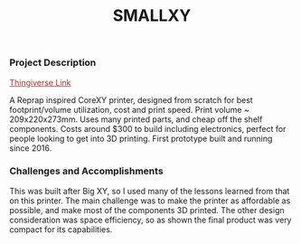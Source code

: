 ﻿---
layout: default
title: SMALLXY
category: portfolio
modal-id: 12
vid1: <div class="video-container"> <iframe class="video" src="https://www.youtube.com/embed/xjmWR-YHck0" allowfullscreen></iframe> </div>
vid2: null
img: Small_XY/smallxy.jpg
img2: Small_XY/smallxy_big.jpg 
img3: Small_XY/IMG_1727.jpg
img4: Small_XY/IMG_1726.jpg 
img5: Small_XY/smallxt.jpg 
project-date: 2016
languages:
- C/C++
concepts:
- 3D Printing
- Design Optimization
- Manufacturing
tools:
- Autodesk Inventor
---

### Project Description

<a href="https://www.thingiverse.com/thing:1869705" style="color: #a83232" target="_blank">Thingiverse Link</a>

A Reprap inspired CoreXY printer, designed from scratch for best footprint/volume utilization, cost and print speed. Print volume ~ 209x220x273mm. Uses many printed parts, and cheap off the shelf components. Costs around $300 to build including electronics, perfect for people looking to get into 3D printing. First prototype built and running since 2016.

### Challenges and Accomplishments

This was built after Big XY, so I used many of the lessons learned from that on this printer. The main challenge was to make the printer as affordable as possible, and make most of the components 3D printed. The other design consideration was space efficiency, so as shown the final product was very compact for its capabilities.